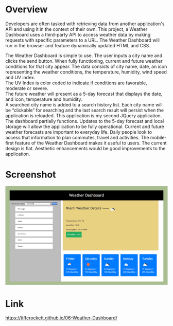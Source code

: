 # Overview

Developers are often tasked with retrieving data from another application's API and using it in the context of their own. This project, a Weather Dashboard uses a third-party API to access weather data by making requests with specific parameters to a URL.  The Weather Dashboard will run in the browser and feature dynamically updated HTML and CSS.

The Weather Dashboard is simple to use.  The user inputs a city name and clicks the send button.  When fully functioning, current and future weather conditions for that city appear.  The data consists of city name, date, an icon representing the weather conditions, the temperature, humidity, wind speed and UV index.  
The UV Index is color coded to indicate if conditions are favorable, moderate or severe.  
The future weather will present as a 5-day forecast that displays the date, and icon, temperature and humidity.  
A searched city name is added to a search history list.  Each city name will be “clickable” for searching  and the last search result will persist when the application is reloaded.
This application is my second JQuery application. The dashboard partially functions. Updates to the 5-day forecast and local storage will allow the application to be fully operational. 
Current and future weather forecasts are important to everyday life.  Daily people look to access that information to plan commutes, travel and activities.  The mobile-first feature of the Weather Dashboard makes it useful to users.  The current design is flat.  Aesthetic enhancements would be good improvements to the application.

# Screenshot
![image](https://github.com/tiffcrockett/06-Weather-Dashboard/blob/main/assets/images/WthrDashbd-Scrnsht.png?)





# Link
https://tiffcrockett.github.io/06-Weather-Dashboard/

